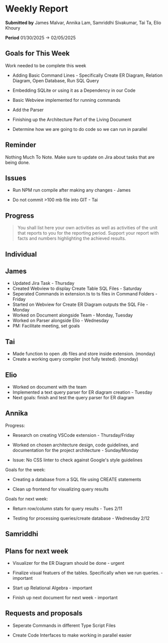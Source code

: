 Weekly Report
=============

**Submitted by** James Malvar, Annika Lam, Samriddhi Sivakumar, Tai Ta, Elio Khoury

**Period** 01/30/2025 → 02/05/2025

Goals for This Week
-------

Work needed to be complete this week

- Adding Basic Command Lines - Specifically Create ER Diagram, Relation Diagram, Open Database, Run SQL Query

- Embedding SQLite or using it as a Dependency in our Code

- Basic Webview implemented for running commands

- Add the Parser

- Finishing up the Architecture Part of the Living Document

- Determine how we are going to do code so we can run in parallel

Reminder
--------
Nothing Much To Note. Make sure to update on Jira about tasks that are being done.

Issues
------
- Run NPM run compile after making any changes - James

- Do not commit >100 mb file into GIT - Tai

Progress
----------

> You shall list here your own activities as well as activities of the unit that reports to you for the reporting period. Support your report with facts and numbers highlighting the achieved results.

Individual
-----------
## James
- Updated Jira Task - Thursday
- Created Webview to display Create Table SQL Files - Saturday
- Seperated Commands in extension.ts to ts files in Command Folders - Friday
- Started on Webview for Create ER Diagram outputs the SQL File - Monday
- Worked on Document alongside Team - Monday, Tuesday
- Worked on Parser alongside Elio - Wednesday
- PM: Facilitate meeting, set goals
## Tai
- Made function to open .db files and store inside extension. (monday)
- Create a working query compiler (not fully tested). (monday)

## Elio
- Worked on document with the team
- Implemented a text query parser for ER diagram creation - Tuesday
- Next goals: finish and test the query parser for ER diagram

## Annika

Progress:

- Research on creating VSCode extension - Thursday/Friday

- Worked on chosen architecture design, code guidelines, and documentation for the project architecture - Sunday/Monday
-   Issue: No CSS linter to check against Google's style guidelines

Goals for the week: 

- Creating a database from a SQL file using CREATE statements

- Clean up frontend for visualizing query results

Goals for next week:

- Return row/column stats for query results - Tues 2/11

- Testing for processing queries/create database - Wednesday 2/12

## Samriddhi

Plans for next week
-------------------

- Visualizer for the ER Diagram should be done - urgent

- Finalize visual featuers of the tables. Specifically when we run queries. - important

- Start up Relational Algebra - important

- Finish up next document for next week - important

Requests and proposals
----------------------

- Seperate Commands in different Type Script Files

- Create Code Interfaces to make working in parallel easier
